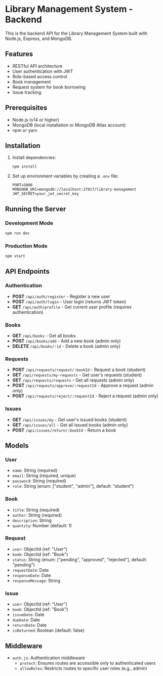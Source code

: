 # Library Management System - Backend

This is the backend API for the Library Management System built with Node.js, Express, and MongoDB.

## Features

- RESTful API architecture
- User authentication with JWT
- Role-based access control
- Book management
- Request system for book borrowing
- Issue tracking

## Prerequisites

- Node.js (v14 or higher)
- MongoDB (local installation or MongoDB Atlas account)
- npm or yarn

## Installation

1. Install dependencies:
   ```bash
   npm install
   ```

2. Set up environment variables by creating a `.env` file:
   ```
   PORT=5000
   MONGODB_URI=mongodb://localhost:27017/library-management
   JWT_SECRET=your_jwt_secret_key
   ```

## Running the Server

### Development Mode
```bash
npm run dev
```

### Production Mode
```bash
npm start
```

## API Endpoints

### Authentication

- **POST** `/api/auth/register` - Register a new user
- **POST** `/api/auth/login` - User login (returns JWT token)
- **GET** `/api/auth/profile` - Get current user profile (requires authentication)

### Books

- **GET** `/api/books` - Get all books
- **POST** `/api/books/add` - Add a new book (admin only)
- **DELETE** `/api/books/:id` - Delete a book (admin only)

### Requests

- **POST** `/api/requests/request/:bookId` - Request a book (student)
- **GET** `/api/requests/my-requests` - Get user's requests (student)
- **GET** `/api/requests/requests` - Get all requests (admin only)
- **POST** `/api/requests/approve/:requestId` - Approve a request (admin only)
- **POST** `/api/requests/reject/:requestId` - Reject a request (admin only)

### Issues

- **GET** `/api/issues/my` - Get user's issued books (student)
- **GET** `/api/issues/all` - Get all issued books (admin only)
- **POST** `/api/issues/return/:bookId` - Return a book

## Models

### User
- `name`: String (required)
- `email`: String (required, unique)
- `password`: String (required)
- `role`: String (enum: ["student", "admin"], default: "student")

### Book
- `title`: String (required)
- `author`: String (required)
- `description`: String
- `quantity`: Number (default: 1)

### Request
- `user`: ObjectId (ref: "User")
- `book`: ObjectId (ref: "Book")
- `status`: String (enum: ["pending", "approved", "rejected"], default: "pending")
- `requestDate`: Date
- `responseDate`: Date
- `responseMessage`: String

### Issue
- `user`: ObjectId (ref: "User")
- `book`: ObjectId (ref: "Book")
- `issueDate`: Date
- `dueDate`: Date
- `returnDate`: Date
- `isReturned`: Boolean (default: false)

## Middleware

- `auth.js`: Authentication middleware
  - `protect`: Ensures routes are accessible only to authenticated users
  - `allowRoles`: Restricts routes to specific user roles (e.g., admin) 